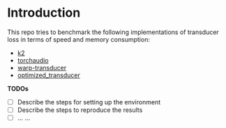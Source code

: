 # Introduction

This repo tries to benchmark the following implementations of
transducer loss in terms of speed and memory consumption:

- [k2][k2]
- [torchaudio][torchaudio]
- [warp-transducer][warp-transducer]
- [optimized_transducer][optimized_transducer]

**TODOs**
- [ ] Describe the steps for setting up the environment
- [ ] Describe the steps to reproduce the results
- [ ] ... ...

[k2]: http://github.com/k2-fsa/k2
[torchaudio]: https://github.com/pytorch/audio
[optimized_transducer]: https://github.com/csukuangfj/optimized_transducer
[warp-transducer]: https://github.com/HawkAaron/warp-transducer
